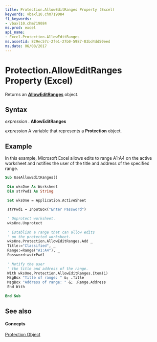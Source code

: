 ```yaml
---
title: Protection.AllowEditRanges Property (Excel)
keywords: vbaxl10.chm719084
f1_keywords:
- vbaxl10.chm719084
ms.prod: excel
api_name:
- Excel.Protection.AllowEditRanges
ms.assetid: 829ec57c-2fe1-27b0-5987-83bd4dd50eed
ms.date: 06/08/2017
---
```



# Protection.AllowEditRanges Property (Excel)

Returns an  **[AllowEditRanges](alloweditranges-object-excel.md)** object.


## Syntax

 _expression_ . **AllowEditRanges**

 _expression_ A variable that represents a **Protection** object.


## Example

In this example, Microsoft Excel allows edits to range A1:A4 on the active worksheet and notifies the user of the title and address of the specified range.


```vb
Sub UseAllowEditRanges() 
 
 Dim wksOne As Worksheet 
 Dim strPwd1 As String 
 
 Set wksOne = Application.ActiveSheet 
 
 strPwd1 = InputBox("Enter Password") 
 
 ' Unprotect worksheet. 
 wksOne.Unprotect 
 
 ' Establish a range that can allow edits 
 ' on the protected worksheet. 
 wksOne.Protection.AllowEditRanges.Add _ 
 Title:="Classified", _ 
 Range:=Range("A1:A4"), _ 
 Password:=strPwd1 
 
 ' Notify the user 
 ' the title and address of the range. 
 With wksOne.Protection.AllowEditRanges.Item(1) 
 MsgBox "Title of range: " &; .Title 
 MsgBox "Address of range: " &; .Range.Address 
 End With 
 
End Sub
```


## See also


#### Concepts


[Protection Object](protection-object-excel.md)

